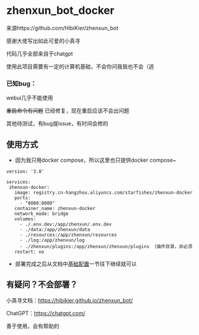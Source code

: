 # zhenxun_bot_docker 
来源https://github.com/HibiKier/zhenxun_bot

感谢大佬写出如此可爱的小真寻

代码几乎全部来自于chatgpt

使用此项目需要有一定的计算机基础，不会你问我我也不会（逃

### 已知bug：

webui几乎不能使用

~~重启命令有问题~~ 已经修复，现在重启应该不会出问题

其他待测试，有bug提issue，有时间会修的

## 使用方式
-  因为我只用docker compose，所以这里也只提供docker compose~


 ```
version: '3.8'

services:
  zhenxun-docker:
    image: registry.cn-hangzhou.aliyuncs.com/starfishes/zhenxun-docker
    ports:
      - "8080:8080"
    container_name: zhenxun-docker
    network_mode: bridge
    volumes:
      - ./.env.dev:/app/zhenxun/.env.dev
      - ./data:/app/zhenxun/data
      - ./resources:/app/zhenxun/resources 
      - ./log:/app/zhenxun/log
      - ./zhenxun/plugins:/app/zhenxun/zhenxun/plugins （插件目录，非必须
    restart: no
```

- 部署完成之后从文档中[基础配置](https://hibikier.github.io/zhenxun_bot/install/install-zhenxun#%E5%9F%BA%E7%A1%80%E9%85%8D%E7%BD%AE "基础配置")一节往下继续就可以

## 有疑问？不会部署？

小真寻文档：https://hibikier.github.io/zhenxun_bot/

ChatGPT：https://chatgpt.com/

善于使用，会有帮助的
